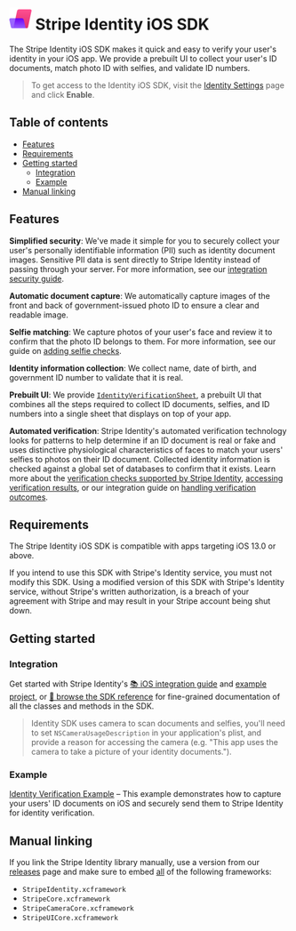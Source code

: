 # <img src="../readme-images/Identity-light-80x80.png" width="40" /> Stripe Identity iOS SDK

The Stripe Identity iOS SDK makes it quick and easy to verify your user's identity in your iOS app. We provide a prebuilt UI to collect your user's ID documents, match photo ID with selfies, and validate ID numbers.

> To get access to the Identity iOS SDK, visit the [Identity Settings](https://dashboard.stripe.com/settings/identity) page and click **Enable**.

## Table of contents
<!-- NOTE: Use case-sensitive anchor links for docc compatibility -->
<!--ts-->
* [Features](#Features)
* [Requirements](#Requirements)
* [Getting started](#Getting-started)
   * [Integration](#Integration)
   * [Example](#Example)
* [Manual linking](#Manual-linking)

<!--te-->

## Features

**Simplified security**: We've made it simple for you to securely collect your user's personally identifiable information (PII) such as identity document images. Sensitive PII data is sent directly to Stripe Identity instead of passing through your server. For more information, see our [integration security guide](https://stripe.com/docs/security).

**Automatic document capture**: We automatically capture images of the front and back of government-issued photo ID to ensure a clear and readable image.

**Selfie matching**: We capture photos of your user's face and review it to confirm that the photo ID belongs to them. For more information, see our guide on [adding selfie checks](https://stripe.com/docs/identity/selfie).

**Identity information collection**: We collect name, date of birth, and government ID number to validate that it is real.

**Prebuilt UI**: We provide [`IdentityVerificationSheet`](https://stripe.dev/stripe-ios/stripe-identity/Classes/IdentityVerificationSheet.html), a prebuilt UI that combines all the steps required to collect ID documents, selfies, and ID numbers into a single sheet that displays on top of your app.

**Automated verification**: Stripe Identity's automated verification technology looks for patterns to help determine if an ID document is real or fake and uses distinctive physiological characteristics of faces to match your users' selfies to photos on their ID document. Collected identity information is checked against a global set of databases to confirm that it exists. Learn more about the [verification checks supported by Stripe Identity](https://stripe.com/docs/identity/verification-checks), [accessing verification results](https://stripe.com/docs/identity/access-verification-results), or our integration guide on [handling verification outcomes](https://stripe.com/docs/identity/handle-verification-outcomes).

## Requirements

The Stripe Identity iOS SDK is compatible with apps targeting iOS 13.0 or above.

If you intend to use this SDK with Stripe's Identity service, you must not modify this SDK. Using a modified version of this SDK with Stripe's Identity service, without Stripe's written authorization, is a breach of your agreement with Stripe and may result in your Stripe account being shut down.


## Getting started

### Integration

Get started with Stripe Identity's [📚 iOS integration guide](https://stripe.com/docs/identity/verify-identity-documents?platform=ios) and [example project](../Example/IdentityVerification%20Example), or [📘 browse the SDK reference](https://stripe.dev/stripe-ios/stripe-identity/index.html) for fine-grained documentation of all the classes and methods in the SDK.

> Identity SDK uses camera to scan documents and selfies, you'll need to set `NSCameraUsageDescription` in your application's plist, and provide a reason for accessing the camera (e.g. "This app uses the camera to take a picture of your identity documents.").

### Example

[Identity Verification Example](../Example/IdentityVerification%20Example) – This example demonstrates how to capture your users' ID documents on iOS and securely send them to Stripe Identity for identity verification.

## Manual linking

If you link the Stripe Identity library manually, use a version from our [releases](https://github.com/stripe/stripe-ios/releases) page and make sure to embed <ins>all</ins> of the following frameworks:
- `StripeIdentity.xcframework`
- `StripeCore.xcframework`
- `StripeCameraCore.xcframework`
- `StripeUICore.xcframework`
